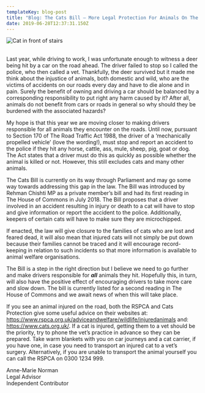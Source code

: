 ```yaml
---
templateKey: blog-post
title: "Blog: The Cats Bill – More Legal Protection For Animals On The Roads?"
date: 2019-06-28T12:37:31.150Z
---
```

![Cat in front of stairs](/img/unnamed.jpg "Blog: The Cats Bill – More Legal Protection For Animals On The Roads?")

<!--StartFragment-->

\
Last year, while driving to work, I was unfortunate enough to witness a deer being hit by a car on the road ahead. The driver failed to stop so I called the police, who then called a vet. Thankfully, the deer survived but it made me think about the injustice of animals, both domestic and wild, who are the victims of accidents on our roads every day and have to die alone and in pain. Surely the benefit of owning and driving a car should be balanced by a corresponding responsibility to put right any harm caused by it? After all, animals do not benefit from cars or roads in general so why should they be burdened with the associated hazards?

My hope is that this year we are moving closer to making drivers responsible for all animals they encounter on the roads. Until now, pursuant to Section 170 of The Road Traffic Act 1988, the driver of a ‘mechanically propelled vehicle’ (love the wording!), must stop and report an accident to the police if they hit any horse, cattle, ass, mule, sheep, pig, goat or dog. The Act states that a driver must do this as quickly as possible whether the animal is killed or not. However, this still excludes cats and many other animals.

The Cats Bill is currently on its way through Parliament and may go some way towards addressing this gap in the law. The Bill was introduced by Rehman Chishti MP as a private member’s bill and had its first reading in The House of Commons in July 2018. The Bill proposes that a driver involved in an accident resulting in injury or death to a cat will have to stop and give information or report the accident to the police. Additionally, keepers of certain cats will have to make sure they are microchipped.

If enacted, the law will give closure to the families of cats who are lost and feared dead, it will also mean that injured cats will not simply be put down because their families cannot be traced and it will encourage record-keeping in relation to such incidents so that more information is available to animal welfare organisations.

The Bill is a step in the right direction but I believe we need to go further and make drivers responsible for ***all*** animals they hit. Hopefully this, in turn, will also have the positive effect of encouraging drivers to take more care and slow down. The bill is currently listed for a second reading in The House of Commons and we await news of when this will take place.

If you see an animal injured on the road, both the RSPCA and Cats Protection give some useful advice on their websites at: <https://www.rspca.org.uk/adviceandwelfare/wildlife/injuredanimals> and: <https://www.cats.org.uk/>. If a cat is injured, getting them to a vet should be the priority, try to phone the vet’s practice in advance so they can be prepared. Take warm blankets with you on car journeys and a cat carrier, if you have one, in case you need to transport an injured cat to a vet’s surgery. Alternatively, if you are unable to transport the animal yourself you can call the RSPCA on 0300 1234 999.

Anne-Marie Norman\
Legal Advisor\
Independent Contributor

<!--EndFragment-->